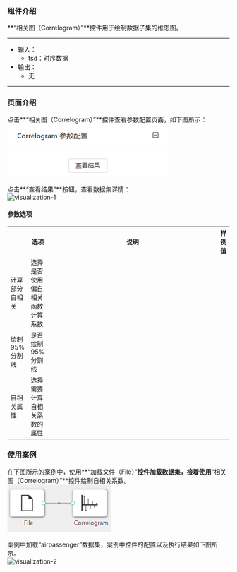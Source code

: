### 组件介绍
**“相关图（Correlogram）”**控件用于绘制数据子集的维恩图。
<hr/>

- 输入：
  - tsd：时序数据
- 输出：
  - 无

<hr/>


### 页面介绍
点击**“相关图（Correlogram）”**控件查看参数配置页面，如下图所示：  
![param](/img/aistudio/visualize/correlogram/param.png)

点击**“查看结果”**按钮，查看数据集详情：  
![visualization-1](/img/aistudio/visualize/correlogram/visualization-1.png)

#### 参数选项
<table>
  <tr>
    <th></th>
    <th>选项</th>
    <th width="650">说明</th>
    <th>样例值</th>
  </tr>
  <tr>
      <td>计算部分自相关</td> 
      <td>
      选择是否使用偏自相关函数计算系数
      </td> 
      <td></td>
  </tr>
  <tr>
      <td>绘制95%分割线</td> 
      <td>
      是否绘制95%分割线
      </td> 
      <td></td>
  </tr>
  <tr>
      <td>自相关属性</td> 
      <td>
      选择需要计算自相关系数的属性
      </td> 
      <td></td>
  </tr>
</table>

### 使用案例
在下图所示的案例中，使用**“加载文件（File）”**控件加载数据集，接着使用**“相关图（Correlogram）”**控件绘制自相关系数。  
![workflow](/img/aistudio/visualize/correlogram/workflow.png)

案例中加载“airpassenger”数据集，案例中控件的配置以及执行结果如下图所示。  
![visualization-2](/img/aistudio/visualize/correlogram/visualization-2.png)